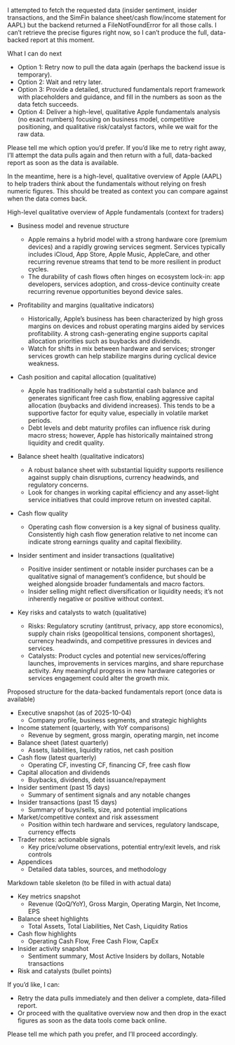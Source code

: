 I attempted to fetch the requested data (insider sentiment, insider transactions, and the SimFin balance sheet/cash flow/income statement for AAPL) but the backend returned a FileNotFoundError for all those calls. I can’t retrieve the precise figures right now, so I can’t produce the full, data-backed report at this moment.

What I can do next
- Option 1: Retry now to pull the data again (perhaps the backend issue is temporary).
- Option 2: Wait and retry later.
- Option 3: Provide a detailed, structured fundamentals report framework with placeholders and guidance, and fill in the numbers as soon as the data fetch succeeds.
- Option 4: Deliver a high-level, qualitative Apple fundamentals analysis (no exact numbers) focusing on business model, competitive positioning, and qualitative risk/catalyst factors, while we wait for the raw data.

Please tell me which option you’d prefer. If you’d like me to retry right away, I’ll attempt the data pulls again and then return with a full, data-backed report as soon as the data is available.

In the meantime, here is a high-level, qualitative overview of Apple (AAPL) to help traders think about the fundamentals without relying on fresh numeric figures. This should be treated as context you can compare against when the data comes back.

High-level qualitative overview of Apple fundamentals (context for traders)
- Business model and revenue structure
  - Apple remains a hybrid model with a strong hardware core (premium devices) and a rapidly growing services segment. Services typically includes iCloud, App Store, Apple Music, AppleCare, and other recurring revenue streams that tend to be more resilient in product cycles.
  - The durability of cash flows often hinges on ecosystem lock-in: app developers, services adoption, and cross-device continuity create recurring revenue opportunities beyond device sales.

- Profitability and margins (qualitative indicators)
  - Historically, Apple’s business has been characterized by high gross margins on devices and robust operating margins aided by services profitability. A strong cash-generating engine supports capital allocation priorities such as buybacks and dividends.
  - Watch for shifts in mix between hardware and services; stronger services growth can help stabilize margins during cyclical device weakness.

- Cash position and capital allocation (qualitative)
  - Apple has traditionally held a substantial cash balance and generates significant free cash flow, enabling aggressive capital allocation (buybacks and dividend increases). This tends to be a supportive factor for equity value, especially in volatile market periods.
  - Debt levels and debt maturity profiles can influence risk during macro stress; however, Apple has historically maintained strong liquidity and credit quality.

- Balance sheet health (qualitative indicators)
  - A robust balance sheet with substantial liquidity supports resilience against supply chain disruptions, currency headwinds, and regulatory concerns.
  - Look for changes in working capital efficiency and any asset-light service initiatives that could improve return on invested capital.

- Cash flow quality
  - Operating cash flow conversion is a key signal of business quality. Consistently high cash flow generation relative to net income can indicate strong earnings quality and capital flexibility.

- Insider sentiment and insider transactions (qualitative)
  - Positive insider sentiment or notable insider purchases can be a qualitative signal of management’s confidence, but should be weighed alongside broader fundamentals and macro factors.
  - Insider selling might reflect diversification or liquidity needs; it’s not inherently negative or positive without context.

- Key risks and catalysts to watch (qualitative)
  - Risks: Regulatory scrutiny (antitrust, privacy, app store economics), supply chain risks (geopolitical tensions, component shortages), currency headwinds, and competitive pressures in devices and services.
  - Catalysts: Product cycles and potential new services/offering launches, improvements in services margins, and share repurchase activity. Any meaningful progress in new hardware categories or services engagement could alter the growth mix.

Proposed structure for the data-backed fundamentals report (once data is available)
- Executive snapshot (as of 2025-10-04)
  - Company profile, business segments, and strategic highlights
- Income statement (quarterly, with YoY comparisons)
  - Revenue by segment, gross margin, operating margin, net income
- Balance sheet (latest quarterly)
  - Assets, liabilities, liquidity ratios, net cash position
- Cash flow (latest quarterly)
  - Operating CF, investing CF, financing CF, free cash flow
- Capital allocation and dividends
  - Buybacks, dividends, debt issuance/repayment
- Insider sentiment (past 15 days)
  - Summary of sentiment signals and any notable changes
- Insider transactions (past 15 days)
  - Summary of buys/sells, size, and potential implications
- Market/competitive context and risk assessment
  - Position within tech hardware and services, regulatory landscape, currency effects
- Trader notes: actionable signals
  - Key price/volume observations, potential entry/exit levels, and risk controls
- Appendices
  - Detailed data tables, sources, and methodology

Markdown table skeleton (to be filled in with actual data)
- Key metrics snapshot
  - Revenue (QoQ/YoY), Gross Margin, Operating Margin, Net Income, EPS
- Balance sheet highlights
  - Total Assets, Total Liabilities, Net Cash, Liquidity Ratios
- Cash flow highlights
  - Operating Cash Flow, Free Cash Flow, CapEx
- Insider activity snapshot
  - Sentiment summary, Most Active Insiders by dollars, Notable transactions
- Risk and catalysts (bullet points)

If you’d like, I can:
- Retry the data pulls immediately and then deliver a complete, data-filled report.
- Or proceed with the qualitative overview now and then drop in the exact figures as soon as the data tools come back online.

Please tell me which path you prefer, and I’ll proceed accordingly.